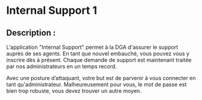 # Internal Support 1

## Description :
L'application "Internal Support" permet à la DGA d'assurer le support auprès de ses agents. En tant que nouvel embauché, vous pouvez vous y inscrire dès à présent. Chaque demande de support est maintenant traitée par nos administrateurs en un temps record.

Avec une posture d’attaquant, votre but est de parvenir à vous connecter en tant qu'administrateur. Malheureusement pour vous, le mot de passe est bien trop robuste, vous devez trouver un autre moyen.